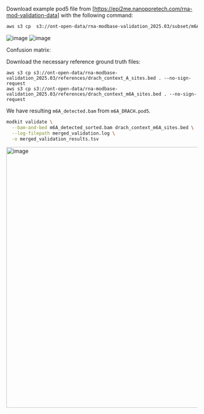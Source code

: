 Download example pod5 file from [https://epi2me.nanoporetech.com/rna-mod-validation-data] with the following command:
```bash
aws s3 cp  s3://ont-open-data/rna-modbase-validation_2025.03/subset/m6A_DRACH.pod5 . --no-sign-request
```
![image](https://github.com/user-attachments/assets/68d822af-523b-4890-8408-eff29babf3e0)
![image](https://github.com/user-attachments/assets/1a4bd377-4275-4ecf-b9f2-6e2410133310)

Confusion matrix:

Download the necessary reference ground truth files:
```
aws s3 cp s3://ont-open-data/rna-modbase-validation_2025.03/references/drach_context_A_sites.bed . --no-sign-request
aws s3 cp s3://ont-open-data/rna-modbase-validation_2025.03/references/drach_context_m6A_sites.bed . --no-sign-request
```

We have resulting `m6A_detected.bam` from `m6A_DRACH.pod5`.

```bash
modkit validate \
  --bam-and-bed m6A_detected_sorted.bam drach_context_m6A_sites.bed \
  --log-filepath merged_validation.log \
  -o merged_validation_results.tsv
```

<img width="704" height="685" alt="image" src="https://github.com/user-attachments/assets/e8881086-5656-4e99-8f23-f5d3f88fb102" />
